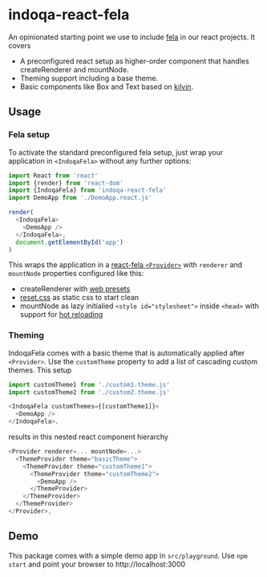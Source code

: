 # indoqa-react-fela
An opinionated starting point we use to include [fela](https://github.com/rofrischmann/fela) in our react projects. It covers

* A preconfigured react setup as higher-order component that handles createRenderer and mountNode.
* Theming support including a base theme.
* Basic components like Box and Text based on [kilvin](https://github.com/rofrischmann/kilvin).

## Usage

### Fela setup

To activate the standard preconfigured fela setup, just wrap your application in `<IndoqaFela>` without any further options: 
```javascript
import React from 'react'
import {render} from 'react-dom'
import {IndoqaFela} from 'indoqa-react-fela'
import DemoApp from './DemoApp.react.js'

render(
  <IndoqaFela>
    <DemoApp />
  </IndoqaFela>,
  document.getElementById('app')
)
```

This wraps the application in a [react-fela `<Provider>`](https://github.com/rofrischmann/fela/blob/master/packages/react-fela/docs/Provider.md) with `renderer` and `mountNode` properties configured like this:
* createRenderer with [web presets](https://github.com/rofrischmann/fela/tree/master/packages/fela-preset-web)
* [reset.css](https://meyerweb.com/eric/tools/css/reset/) as static css to start clean
* mountNode as lazy initialied `<style id="stylesheet">` inside `<head>` with support for [hot reloading](https://github.com/rofrischmann/fela/issues/125)

### Theming

IndoqaFela comes with a basic theme that is automatically applied after `<Provider>`. Use the `customTheme` property to add a list of cascading custom themes. This setup

```javascript
import customTheme1 from './custom1.theme.js'
import customTheme2 from './custom2.theme.js'

<IndoqaFela customThemes={[customTheme1]}>
  <DemoApp />
</IndoqaFela>,
```
results in this nested react component hierarchy
```javascript
<Provider renderer=... mountNode=...>
  <ThemeProvider theme="basicTheme">
    <ThemeProvider theme="customTheme1">
      <ThemeProvider theme="customTheme2">
        <DemoApp />
      </ThemeProvider> 
    </ThemeProvider>  
  </ThemeProvider>  
</Provider>,
```
## Demo

This package comes with a simple demo app in `src/playground`. Use `npm start` and point your browser to http://localhost:3000
